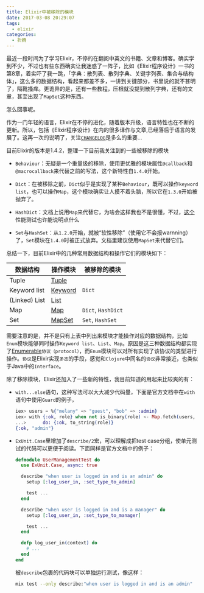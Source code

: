 ```yaml
---
title: Elixir中被移除的模块
date: 2017-03-08 20:29:07
tags:
  - elixir
categories:
  - 折腾
---
```


最近一段时间为了学习Elixir，不停的在翻阅中英文的书籍、文章和博客。确实学到不少，不过也有些东西确实让我迷惑了一阵子，比如《Elixir程序设计》一书的第8章，着实吓了我一跳，「字典：散列表、散列字典、关键字列表、集合与结构体」，这么多的数据结构，看起来都差不多，一讲到关键部分，书里说的就不甚明了，隔靴搔痒。更诡异的是，还有一些教程，压根就没提到散列字典，还有的文章，甚至出现了`MapSet`这种东西。

怎么回事呢。

作为一门年轻的语言，Elixir在不停的进化，随着版本升级，语言特性也在不断的更新。所以，包括《Elixir程序设计》在内的很多译作与文章,已经落后于语言的发展了。这再一次的说明了，关注[`CHANGELOG`](https://github.com/elixir-lang/elixir/releases)是多么的重要...

目前Elixir的版本是1.4.2，整理一下目前我关注到的一些被移除的模块

* `Behaviour`：无疑是一个重量级的移除，使用更优雅的模块属性`@callback`和`@macrocallback`来代替之前的写法，这个新特性自`1.4.0`开始。

* `Dict`：在被移除之前，`Dict`似乎是实现了某种`Behaviour`，既可以操作`keyword list`，也可以操作`Map`，这个模块确实让人摸不着头脑，所以它在`1.3.0`开始被抛弃了。

* `HashDict`：文档上说用`Map`来代替它，为啥会这样我也不是很懂，不过，[这个](https://gist.github.com/BinaryMuse/bb9f2cbf692e6cfa4841)性能测试也许能说明点什么

* `Set`与`HashSet`：从`1.2.0`开始，就被“软性移除”（使用它不会报warnning）了，`Set`模块在`1.4.0`时被正式放弃。文档里建议使用`MapSet`来代替它们。

总结一下，目前Elixir中的几种常用数据结构和操作它们的模块如下：

| 数据结构      | 操作模块                                          | 被移除的模块       |
|---------------|---------------------------------------------------|--------------------|
| Tuple         | [Tuple](https://hexdocs.pm/elixir/Tuple.html)     |                    |
| Keyword list  | [Keyword](https://hexdocs.pm/elixir/Keyword.html) | `Dict`             |
| (Linked) List | [List](https://hexdocs.pm/elixir/List.html)       |                    |
| Map           | [Map](https://hexdocs.pm/elixir/Map.html)         | `Dict`, `HashDict` |
| Set           | [MapSet](https://hexdocs.pm/elixir/MapSet.html)   | `Set`, `HashSet`   |

需要注意的是，并不是只有上表中列出来模块才能操作对应的数据结构，比如`Enum`模块能够同时操作`Keyword list`、`List`、`Map`。原因是这三种数据结构都实现了[Enumerable](https://hexdocs.pm/elixir/Enumerable.html)`协议（protocol）`，而`Enum`模块可以对所有实现了该协议的类型进行操作。`协议`是Elixir实现`多态`的手段，感觉和`Clojure`中同名的`协议`非常接近，也类似于Java中的`Interface`。


除了移除模块，Elixir还加入了一些新的特性，我目前知道的用起来比较爽的有：

* `with...else`语句，这种写法可以大大减少代码量，下面是官方文档中在`with`语句中使用`Guard`的例子，
  ```elixir
  iex> users = %{"melany" => "guest", "bob" => :admin}
  iex> with {:ok, role} when not is_binary(role) <- Map.fetch(users, "bob"),
  ...>      do: {:ok, to_string(role)}
  {:ok, "admin"}
  ```

* `ExUnit.Case`里增加了`describe/2`宏，可以理解成把test case分组，使单元测试的代码可以更便于阅读。下面同样是官方文档中的例子：
  ```elixir
  defmodule UserManagementTest do
    use ExUnit.Case, async: true

    describe "when user is logged in and is an admin" do
      setup [:log_user_in, :set_type_to_admin]

      test ...
    end

    describe "when user is logged in and is a manager" do
      setup [:log_user_in, :set_type_to_manager]

      test ...
    end

    defp log_user_in(context) do
      # ...
    end
  end
  ```
  被`describe`包裹的代码块可以单独运行测试，像这样：
  ```bash
  mix test --only describe:"when user is logged in and is an admin"
  ```
